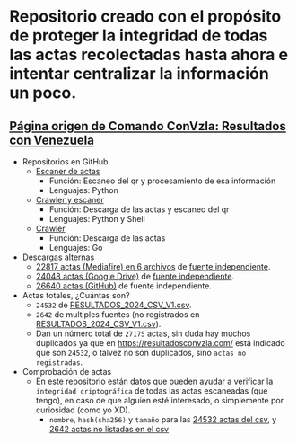 # Repositorio creado con el propósito de proteger la integridad de todas las actas recolectadas hasta ahora e intentar centralizar la información un poco.

## [Página origen de Comando ConVzla: Resultados con Venezuela](https://resultadosconvzla.com/)
- Repositorios en GitHub
  - [Escaner de actas](https://github.com/Strvm/vnzla-libre)
    - Función: Escaneo del qr y procesamiento de esa información
    - Lenguajes: Python
  - [Crawler y escaner](https://github.com/xaiki/resultadosvzla-tools)
    - Función: Descarga de las actas y escaneo del qr
    - Lenguajes: Python y Shell
  - [Crawler](github.com/Eitol/verificador_elecciones2024_ve)
    - Función: Descarga de las actas
    - Lenguajes: Go
- Descargas alternas
  - [22817 actas (Mediafire) en 6 archivos](https://www.mediafire.com/folder/p1i5nx46yktay) de [fuente independiente](github.com/Eitol/verificador_elecciones2024_ve).
  - [24048 actas (Google Drive)](https://drive.google.com/drive/folders/1I_Ae22mpHUg4xJGz1WTv_F5J8g2zTwqm) de [fuente independiente](https://github.com/xaiki/resultadosvzla-tools).
  - [26640 actas (GitHub)](https://github.com/Strvm/vnzla-libre/tree/main/images) de fuente independiente.
- Actas totales, ¿Cuántas son?
  - `24532` de [RESULTADOS_2024_CSV_V1.csv](https://static.resultadosconvzla.com/RESULTADOS_2024_CSV_V1.csv).
  - `2642` de multiples fuentes (no registrados en [RESULTADOS_2024_CSV_V1.csv](https://static.resultadosconvzla.com/RESULTADOS_2024_CSV_V1.csv)).
  - Dan un número total de `27175` actas, sin duda hay muchos duplicados ya que en https://resultadosconvzla.com/ está indicado que son `24532`, o talvez no son duplicados, sino `actas no registradas`.
- Comprobación de actas
  - En este repositorio están datos que pueden ayudar a verificar la `integridad criptográfica` de todas las actas escaneadas (que tengo), en caso de que alguien esté interesado, o simplemente por curiosidad (como yo XD).
    - `nombre`, `hash(sha256)` y `tamaño` para las [24532 actas del csv](https://raw.githubusercontent.com/Vcoder4/Venezuela-actas-2024-archive/main/24532%20actas%20sha256.json), y [2642 actas no listadas en el csv](https://raw.githubusercontent.com/Vcoder4/Venezuela-actas-2024-archive/main/2642%20actas%20sha256.json)
